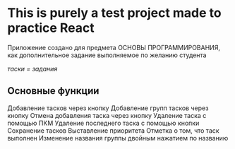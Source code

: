 # This is purely a test project made to practice React
Приложение создано для предмета ОСНОВЫ ПРОГРАММИРОВАНИЯ, как дополнительное задание выполняемое по желанию студента

*таски = задания*
## Основные функции 

  Добавление тасков через кнопку
  Добавление групп тасков через кнопку
  Отмена добавления таска через кнопку
  Удаление таска с помощью ПКМ 
  Удаление последнего таска с помощью кнопки
  Сохранение тасков
  Выставление приоритета
  Отметка о том, что таск выполнен
  Изменение названия группы двойным нажатием по названию
